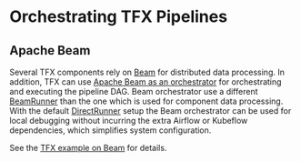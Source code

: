 # Orchestrating TFX Pipelines

## Apache Beam

Several TFX components rely on [Beam](beam.md) for distributed data processing.
In addition, TFX can use
[Apache Beam as an orchestrator](https://github.com/tensorflow/tfx/blob/master/tfx/orchestration/beam/beam_runner.py)
for orchestrating and executing the pipeline DAG. Beam orchestrator use a
different
[BeamRunner](https://beam.apache.org/documentation/runners/capability-matrix/)
than the one which is used for component data processing. With the default
[DirectRunner](https://beam.apache.org/documentation/runners/direct/) setup
the Beam orchestrator can be used for local debugging without incurring the
extra Airflow or Kubeflow dependencies, which simplifies system configuration.

See the
[TFX example on Beam](https://github.com/tensorflow/tfx/blob/master/tfx/examples/chicago_taxi_pipeline/taxi_pipeline_beam.py)
for details.
